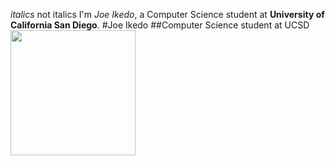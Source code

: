 *italics* not italics 
I'm *Joe Ikedo*, a Computer Science student at **University of California San Diego**.
#Joe Ikedo
##Computer Science student at UCSD
<img src="https://i.imgur.com/b2NfWGM.jpg" width="200" height="200">